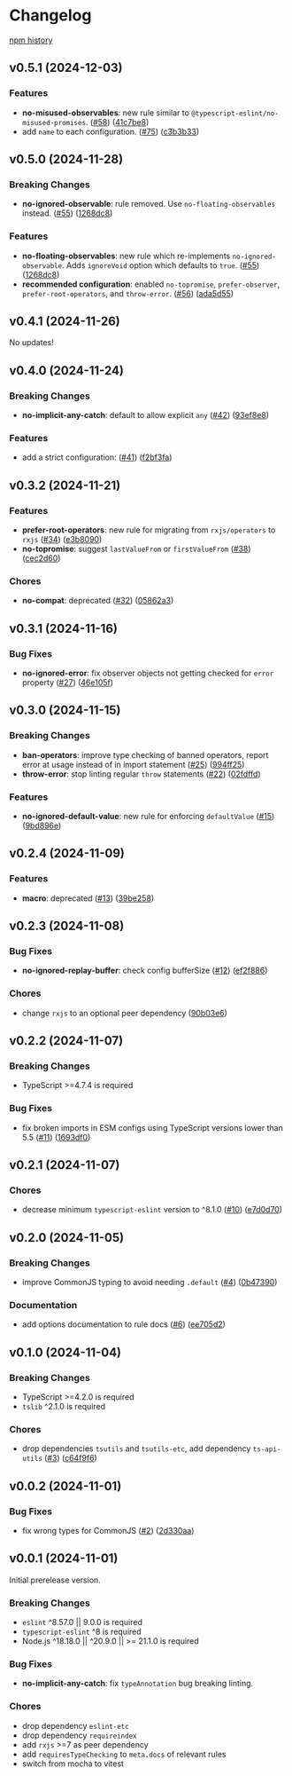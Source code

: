 # Changelog

[npm history](https://www.npmjs.com/package/eslint-plugin-rxjs-x?activeTab=versions)

## v0.5.1 (2024-12-03)

### Features

- **no-misused-observables**: new rule similar to `@typescript-eslint/no-misused-promises`. ([#58](https://github.com/JasonWeinzierl/eslint-plugin-rxjs-x/pull/58)) ([41c7be8](https://github.com/JasonWeinzierl/eslint-plugin-rxjs-x/commit/41c7be8976b3941b4a9f3e9bb4aa6105978509b6))
- add `name` to each configuration. ([#75](https://github.com/JasonWeinzierl/eslint-plugin-rxjs-x/pull/75)) ([c3b3b33](https://github.com/JasonWeinzierl/eslint-plugin-rxjs-x/commit/c3b3b33e42235936ad2b6e49231c579088acc52c))

## v0.5.0 (2024-11-28)

### Breaking Changes

- **no-ignored-observable**: rule removed. Use `no-floating-observables` instead. ([#55](https://github.com/JasonWeinzierl/eslint-plugin-rxjs-x/pull/55)) ([1268dc8](https://github.com/JasonWeinzierl/eslint-plugin-rxjs-x/commit/1268dc86741a37a71d5b1994b8702a8c3874db4d))

### Features

- **no-floating-observables**: new rule which re-implements `no-ignored-observable`. Adds `ignoreVoid` option which defaults to `true`. ([#55](https://github.com/JasonWeinzierl/eslint-plugin-rxjs-x/pull/55)) ([1268dc8](https://github.com/JasonWeinzierl/eslint-plugin-rxjs-x/commit/1268dc86741a37a71d5b1994b8702a8c3874db4d))
- **recommended configuration**: enabled `no-topromise`, `prefer-observer`, `prefer-root-operators`, and `throw-error`. ([#56](https://github.com/JasonWeinzierl/eslint-plugin-rxjs-x/pull/56)) ([ada5d55](https://github.com/JasonWeinzierl/eslint-plugin-rxjs-x/commit/ada5d55ef29aa07ece11a72a0322dc58c686498a))

## v0.4.1 (2024-11-26)

No updates!

## v0.4.0 (2024-11-24)

### Breaking Changes

- **no-implicit-any-catch**: default to allow explicit `any` ([#42](https://github.com/JasonWeinzierl/eslint-plugin-rxjs-x/pull/42)) ([93ef8e8](https://github.com/JasonWeinzierl/eslint-plugin-rxjs-x/commit/93ef8e8c7a0d3d93142e901dabb17db78a84a2cd))

### Features

- add a strict configuration: ([#41](https://github.com/JasonWeinzierl/eslint-plugin-rxjs-x/pull/41)) ([f2bf3fa](https://github.com/JasonWeinzierl/eslint-plugin-rxjs-x/commit/f2bf3fadcbe72dfec5c69db8ec683dc2b7a62a2a))

## v0.3.2 (2024-11-21)

### Features

- **prefer-root-operators**: new rule for migrating from `rxjs/operators` to `rxjs` ([#34](https://github.com/JasonWeinzierl/eslint-plugin-rxjs-x/pull/34)) ([e3b8090](https://github.com/JasonWeinzierl/eslint-plugin-rxjs-x/commit/e3b8090a6f2ad346ddeaedb9f5d46543c497f323))
- **no-topromise**: suggest `lastValueFrom` or `firstValueFrom` ([#38](https://github.com/JasonWeinzierl/eslint-plugin-rxjs-x/pull/38)) ([cec2d60](https://github.com/JasonWeinzierl/eslint-plugin-rxjs-x/commit/cec2d604931a2862aff38a3d4354dea8a7b66ada))

### Chores

- **no-compat**: deprecated ([#32](https://github.com/JasonWeinzierl/eslint-plugin-rxjs-x/pull/32)) ([05862a3](https://github.com/JasonWeinzierl/eslint-plugin-rxjs-x/commit/05862a334ea6e7139fa8f809a6da0c008d4af2e6))

## v0.3.1 (2024-11-16)

### Bug Fixes

- **no-ignored-error**: fix observer objects not getting checked for `error` property ([#27](https://github.com/JasonWeinzierl/eslint-plugin-rxjs-x/pull/27)) ([46e105f](https://github.com/JasonWeinzierl/eslint-plugin-rxjs-x/commit/46e105fde371a2013713f5e141b2c67ab039bd07))

## v0.3.0 (2024-11-15)

### Breaking Changes

- **ban-operators**: improve type checking of banned operators, report error at usage instead of in import statement ([#25](https://github.com/JasonWeinzierl/eslint-plugin-rxjs-x/pull/25)) ([994ff25](https://github.com/JasonWeinzierl/eslint-plugin-rxjs-x/commit/994ff25391cc4efbb2f2cfa99c323c7280e9d1b5))
- **throw-error**: stop linting regular `throw` statements ([#22](https://github.com/JasonWeinzierl/eslint-plugin-rxjs-x/pull/22)) ([02fdffd](https://github.com/JasonWeinzierl/eslint-plugin-rxjs-x/commit/02fdffde6b9376621b902d2ebbae4fb8080d29f1))

### Features

- **no-ignored-default-value**: new rule for enforcing `defaultValue` ([#15](https://github.com/JasonWeinzierl/eslint-plugin-rxjs-x/pull/15)) ([9bd896e](https://github.com/JasonWeinzierl/eslint-plugin-rxjs-x/commit/9bd896e0acb87cce2931ecda8b683fb5e9a8837c))

## v0.2.4 (2024-11-09)

### Features

- **macro**: deprecated ([#13](https://github.com/JasonWeinzierl/eslint-plugin-rxjs-x/pull/13)) ([39be258](https://github.com/JasonWeinzierl/eslint-plugin-rxjs-x/commit/39be258ad359bd1e79f057302d7ffe12954f9c14))

## v0.2.3 (2024-11-08)

### Bug Fixes

- **no-ignored-replay-buffer**: check config bufferSize ([#12](https://github.com/JasonWeinzierl/eslint-plugin-rxjs-x/pull/12)) ([ef2f886](https://github.com/JasonWeinzierl/eslint-plugin-rxjs-x/commit/ef2f8866684ed6f918eb8c465e90a1de8982186a))

### Chores

- change `rxjs` to an optional peer dependency ([90b03e6](https://github.com/JasonWeinzierl/eslint-plugin-rxjs-x/commit/90b03e6a01e0357603eb6426638ca43e0f392dca))

## v0.2.2 (2024-11-07)

### Breaking Changes

- TypeScript >=4.7.4 is required

### Bug Fixes

- fix broken imports in ESM configs using TypeScript versions lower than 5.5 ([#11](https://github.com/JasonWeinzierl/eslint-plugin-rxjs-x/pull/11)) ([1693df0](https://github.com/JasonWeinzierl/eslint-plugin-rxjs-x/commit/1693df0423acb1eb7cef237620ed31d2ee5520fa))

## v0.2.1 (2024-11-07)

### Chores

- decrease minimum `typescript-eslint` version to ^8.1.0 ([#10](https://github.com/JasonWeinzierl/eslint-plugin-rxjs-x/pull/10)) ([e7d0d70](https://github.com/JasonWeinzierl/eslint-plugin-rxjs-x/commit/e7d0d7078b50d1ef72c48318159a80ce481ef73c))

## v0.2.0 (2024-11-05)

### Breaking Changes

- improve CommonJS typing to avoid needing `.default` ([#4](https://github.com/JasonWeinzierl/eslint-plugin-rxjs-x/pull/4)) ([0b47390](https://github.com/JasonWeinzierl/eslint-plugin-rxjs-x/commit/0b473900c141403a1eb45e5a44fd2f2b43ebb6d5))

### Documentation

- add options documentation to rule docs ([#6](https://github.com/JasonWeinzierl/eslint-plugin-rxjs-x/pull/6)) ([ee705d2](https://github.com/JasonWeinzierl/eslint-plugin-rxjs-x/commit/ee705d23efe7c779bfabb855e82130c664ba35c4))

## v0.1.0 (2024-11-04)

### Breaking Changes

- TypeScript >=4.2.0 is required
- `tslib` ^2.1.0 is required

### Chores

- drop dependencies `tsutils` and `tsutils-etc`, add dependency `ts-api-utils` ([#3](https://github.com/JasonWeinzierl/eslint-plugin-rxjs-x/pull/3)) ([c64f9f6](https://github.com/JasonWeinzierl/eslint-plugin-rxjs-x/commit/c64f9f6bd810f7d114c9dac9f6ab72df1b2d2e31))

## v0.0.2 (2024-11-01)

### Bug Fixes

- fix wrong types for CommonJS ([#2](https://github.com/JasonWeinzierl/eslint-plugin-rxjs-x/pull/2)) ([2d330aa](https://github.com/JasonWeinzierl/eslint-plugin-rxjs-x/commit/2d330aa943f31bbb7831607c0573b9c8e41d8268))

## v0.0.1 (2024-11-01)

Initial prerelease version.

### Breaking Changes

- `eslint` ^8.57.0 || 9.0.0 is required
- `typescript-eslint` ^8 is required
- Node.js ^18.18.0 || ^20.9.0 || >= 21.1.0 is required

### Bug Fixes

- **no-implicit-any-catch**: fix `typeAnnotation` bug breaking linting.

### Chores

- drop dependency `eslint-etc`
- drop dependency `requireindex`
- add `rxjs` >=7 as peer dependency
- add `requiresTypeChecking` to `meta.docs` of relevant rules
- switch from mocha to vitest
